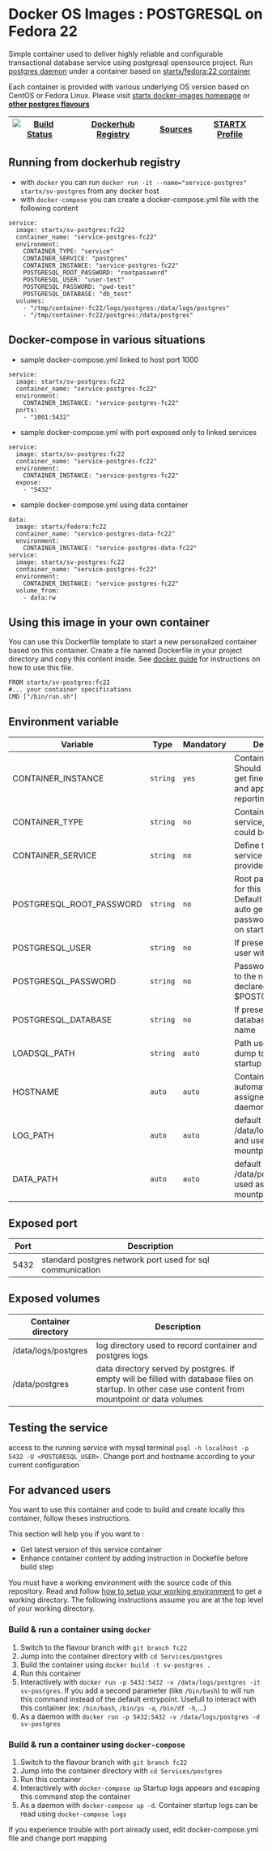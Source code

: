 # Docker OS Images : POSTGRESQL on Fedora 22

Simple container used to deliver highly reliable and configurable transactional database service using postgresql opensource project.
Run [postgres daemon](http://www.postgresql.org/) under a container 
based on [startx/fedora:22 container](https://hub.docker.com/r/startx/fedora)

Each container is provided with various underlying OS version based on CentOS or 
Fedora Linux. Please visit [startx docker-images homepage](https://github.com/startxfr/docker-images/)
or **[other postgres flavours](https://github.com/startxfr/docker-images/Services/postgres/#available-flavours)**

| [![Build Status](https://travis-ci.org/startxfr/docker-images.svg)](https://travis-ci.org/startxfr/docker-images) | [Dockerhub Registry](https://hub.docker.com/r/startx/sv-postgres/) | [Sources](https://github.com/startxfr/docker-images/Services/postgres)             | [STARTX Profile](https://github.com/startxfr) | 
|-------------------------------------------------------------------------------------------------------------------|-------------------------------------------------------------------|-----------------------------------------------------------------------------------|-----------------------------------------------|

## Running from dockerhub registry

* with `docker` you can run `docker run -it --name="service-postgres" startx/sv-postgres` from any docker host
* with `docker-compose` you can create a docker-compose.yml file with the following content
```
service:
  image: startx/sv-postgres:fc22
  container_name: "service-postgres-fc22"
  environment:
    CONTAINER_TYPE: "service"
    CONTAINER_SERVICE: "postgres"
    CONTAINER_INSTANCE: "service-postgres-fc22"
    POSTGRESQL_ROOT_PASSWORD: "rootpassword"
    POSTGRESQL_USER: "user-test"
    POSTGRESQL_PASSWORD: "pwd-test"
    POSTGRESQL_DATABASE: "db_test"
  volumes:
    - "/tmp/container-fc22/logs/postgres:/data/logs/postgres"
    - "/tmp/container-fc22/postgres:/data/postgres"
```

## Docker-compose in various situations

* sample docker-compose.yml linked to host port 1000
```
service:
  image: startx/sv-postgres:fc22
  container_name: "service-postgres-fc22"
  environment:
    CONTAINER_INSTANCE: "service-postgres-fc22"
  ports:
    - "1001:5432"
```
* sample docker-compose.yml with port exposed only to linked services
```
service:
  image: startx/sv-postgres:fc22
  container_name: "service-postgres-fc22"
  environment:
    CONTAINER_INSTANCE: "service-postgres-fc22"
  expose:
    - "5432"
```
* sample docker-compose.yml using data container
```
data:
  image: startx/fedora:fc22
  container_name: "service-postgres-data-fc22"
  environment:
    CONTAINER_INSTANCE: "service-postgres-data-fc22"
service:
  image: startx/sv-postgres:fc22
  container_name: "service-postgres-fc22"
  environment:
    CONTAINER_INSTANCE: "service-postgres-fc22"
  volume_from:
    - data:rw
```

## Using this image in your own container

You can use this Dockerfile template to start a new personalized container based on this container. Create a file named Dockerfile in your project directory and copy this content inside. See [docker guide](http://docs.docker.com/engine/reference/builder/) for instructions on how to use this file.
 ```
FROM startx/sv-postgres:fc22
#... your container specifications
CMD ["/bin/run.sh"]
```

## Environment variable

| Variable                  | Type     | Mandatory | Description                                                              |
|---------------------------|----------|-----------|--------------------------------------------------------------------------|
| CONTAINER_INSTANCE        | `string` | `yes`     | Container name. Should be uning to get fine grained log and application reporting
| CONTAINER_TYPE            | `string` | `no`      | Container family (os, service, application. could be enhanced 
| CONTAINER_SERVICE         | `string` | `no`      | Define the type of service or application provided
| POSTGRESQL_ROOT_PASSWORD  | `string` | `no`      | Root password used for this instance. Default will use an auto generated password displayed on startup
| POSTGRESQL_USER           | `string` | `no`      | If present, add a new user with this name
| POSTGRESQL_PASSWORD       | `string` | `no`      | Password associated to the new user declared with $POSTGRESQL_USER
| POSTGRESQL_DATABASE       | `string` | `no`      | If present, add a new database with this name
| LOADSQL_PATH              | `string` | `auto`    | Path used to find sql dump to import at startup
| HOSTNAME                  | `auto`   | `auto`    | Container unique id automatically assigned by docker daemon at startup
| LOG_PATH                  | `auto`   | `auto`    | default set to /data/logs/postgres and used as a volume mountpoint
| DATA_PATH                 | `auto`   | `auto`    | default set to /data/postgres and used as a volume mountpoint

## Exposed port

| Port  | Description                                                              |
|-------|--------------------------------------------------------------------------|
| 5432  | standard postgres network port used for sql communication

## Exposed volumes

| Container directory  | Description                                                              |
|----------------------|--------------------------------------------------------------------------|
| /data/logs/postgres  | log directory used to record container and postgres logs
| /data/postgres       | data directory served by postgres. If empty will be filled with database files on startup. In other case use content from mountpoint or data volumes

## Testing the service

access to the running service with mysql terminal `psql -h localhost -p 5432 -U <POSTGRESQL_USER>`. Change port and hostname according to your current configuration

## For advanced users

You want to use this container and code to build and create locally this container, follow theses instructions.

This section will help you if you want to :
* Get latest version of this service container
* Enhance container content by adding instruction in Dockefile before build step

You must have a working environment with the source code of this repository. Read and follow [how to setup your working environment](https://github.com/startxfr/docker-images#setup-your-working-environment-mandatory) to get a working directory. The following instructions assume you are at the top level of your working directory.

### Build & run a container using `docker`

1. Switch to the flavour branch with `git branch fc22`
2. Jump into the container directory with `cd Services/postgres`
3. Build the container using `docker build -t sv-postgres .`
4. Run this container 
  1. Interactively with `docker run -p 5432:5432 -v /data/logs/postgres -it sv-postgres`. If you add a second parameter (like `/bin/bash`) to will run this command instead of the default entrypoint. Usefull to interact with this container (ex: `/bin/bash`, `/bin/ps -a`, `/bin/df -h`,...) 
  2. As a daemon with `docker run -p 5432:5432 -v /data/logs/postgres -d sv-postgres`


### Build & run a container using `docker-compose`

1. Switch to the flavour branch with `git branch fc22`
2. Jump into the container directory with `cd Services/postgres`
3. Run this container 
  1. Interactively with `docker-compose up` Startup logs appears and escaping this command stop the container
  2. As a daemon with `docker-compose up -d`. Container startup logs can be read using `docker-compose logs`

If you experience trouble with port already used, edit docker-compose.yml file and change port mapping
